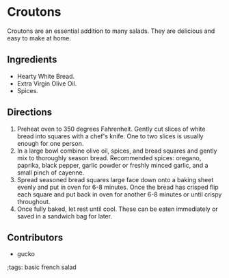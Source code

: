 # Croutons

Croutons are an essential addition to many salads.  They are delicious and easy
to make at home.

## Ingredients

- Hearty White Bread.
- Extra Virgin Olive Oil.
- Spices.

## Directions

1. Preheat oven to 350 degrees Fahrenheit.  Gently cut slices of white bread
   into squares with a chef's knife.  One to two slices is usually enough for
   one person.
2. In a large bowl combine olive oil, spices, and bread squares and gently mix
   to thoroughly season bread.  Recommended spices: oregano, paprika, black
   pepper, garlic powder or freshly minced garlic, and a small pinch of cayenne.
3. Spread seasoned bread squares large face down onto a baking sheet evenly and
   put in oven for 6-8 minutes.  Once the bread has crisped flip each square and
   put back in oven for another 6-8 minutes or until crispy throughout.
4. Once fully baked, let rest until cool.  These can be eaten immediately or
   saved in a sandwich bag for later.

## Contributors

- gucko

;tags: basic french salad
